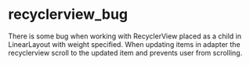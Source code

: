 # recyclerview_bug
There is some bug when working with RecyclerView placed as a child in LinearLayout with weight specified. When updating items in adapter the recyclerview scroll to the updated item and prevents user from scrolling.
